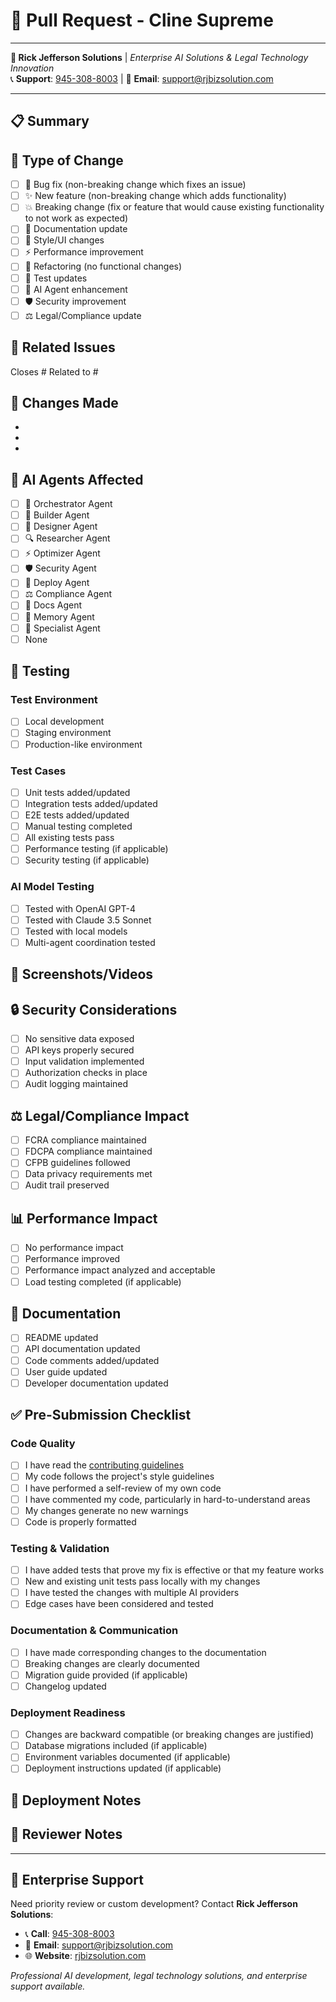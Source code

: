 # 🚀 Pull Request - Cline Supreme

---

**🏢 Rick Jefferson Solutions** | *Enterprise AI Solutions & Legal Technology Innovation*  
📞 **Support**: [945-308-8003](tel:945-308-8003) | 📧 **Email**: [support@rjbizsolution.com](mailto:support@rjbizsolution.com)

---

## 📋 Summary

<!-- Provide a brief description of the changes in this PR -->

## 🔄 Type of Change

<!-- Mark the type of change with an [x] -->

- [ ] 🐛 Bug fix (non-breaking change which fixes an issue)
- [ ] ✨ New feature (non-breaking change which adds functionality)
- [ ] 💥 Breaking change (fix or feature that would cause existing functionality to not work as expected)
- [ ] 📖 Documentation update
- [ ] 🎨 Style/UI changes
- [ ] ⚡ Performance improvement
- [ ] 🔧 Refactoring (no functional changes)
- [ ] 🧪 Test updates
- [ ] 🤖 AI Agent enhancement
- [ ] 🛡️ Security improvement
- [ ] ⚖️ Legal/Compliance update

## 🎯 Related Issues

<!-- Link to related issues -->
Closes #
Related to #

## 📝 Changes Made

<!-- List the main changes made in this PR -->

- 
- 
- 

## 🤖 AI Agents Affected

<!-- Mark which AI agents are affected by this change -->

- [ ] 🎯 Orchestrator Agent
- [ ] 🔨 Builder Agent
- [ ] 🎨 Designer Agent
- [ ] 🔍 Researcher Agent
- [ ] ⚡ Optimizer Agent
- [ ] 🛡️ Security Agent
- [ ] 🚀 Deploy Agent
- [ ] ⚖️ Compliance Agent
- [ ] 📖 Docs Agent
- [ ] 🧠 Memory Agent
- [ ] 🔧 Specialist Agent
- [ ] None

## 🧪 Testing

<!-- Describe how you tested these changes -->

### Test Environment
- [ ] Local development
- [ ] Staging environment
- [ ] Production-like environment

### Test Cases
- [ ] Unit tests added/updated
- [ ] Integration tests added/updated
- [ ] E2E tests added/updated
- [ ] Manual testing completed
- [ ] All existing tests pass
- [ ] Performance testing (if applicable)
- [ ] Security testing (if applicable)

### AI Model Testing
- [ ] Tested with OpenAI GPT-4
- [ ] Tested with Claude 3.5 Sonnet
- [ ] Tested with local models
- [ ] Multi-agent coordination tested

## 📸 Screenshots/Videos

<!-- If applicable, add screenshots or videos to help explain your changes -->

## 🔒 Security Considerations

<!-- Address any security implications -->

- [ ] No sensitive data exposed
- [ ] API keys properly secured
- [ ] Input validation implemented
- [ ] Authorization checks in place
- [ ] Audit logging maintained

## ⚖️ Legal/Compliance Impact

<!-- For legal/compliance related changes -->

- [ ] FCRA compliance maintained
- [ ] FDCPA compliance maintained
- [ ] CFPB guidelines followed
- [ ] Data privacy requirements met
- [ ] Audit trail preserved

## 📊 Performance Impact

<!-- Describe any performance implications -->

- [ ] No performance impact
- [ ] Performance improved
- [ ] Performance impact analyzed and acceptable
- [ ] Load testing completed (if applicable)

## 📖 Documentation

<!-- Documentation changes -->

- [ ] README updated
- [ ] API documentation updated
- [ ] Code comments added/updated
- [ ] User guide updated
- [ ] Developer documentation updated

## ✅ Pre-Submission Checklist

### Code Quality
- [ ] I have read the [contributing guidelines](../CONTRIBUTING.md)
- [ ] My code follows the project's style guidelines
- [ ] I have performed a self-review of my own code
- [ ] I have commented my code, particularly in hard-to-understand areas
- [ ] My changes generate no new warnings
- [ ] Code is properly formatted

### Testing & Validation
- [ ] I have added tests that prove my fix is effective or that my feature works
- [ ] New and existing unit tests pass locally with my changes
- [ ] I have tested the changes with multiple AI providers
- [ ] Edge cases have been considered and tested

### Documentation & Communication
- [ ] I have made corresponding changes to the documentation
- [ ] Breaking changes are clearly documented
- [ ] Migration guide provided (if applicable)
- [ ] Changelog updated

### Deployment Readiness
- [ ] Changes are backward compatible (or breaking changes are justified)
- [ ] Database migrations included (if applicable)
- [ ] Environment variables documented (if applicable)
- [ ] Deployment instructions updated (if applicable)

## 🚀 Deployment Notes

<!-- Any special deployment considerations -->

## 🤝 Reviewer Notes

<!-- Any specific areas you'd like reviewers to focus on -->

---

## 💼 Enterprise Support

Need priority review or custom development? Contact **Rick Jefferson Solutions**:

- 📞 **Call**: [945-308-8003](tel:945-308-8003)
- 📧 **Email**: [support@rjbizsolution.com](mailto:support@rjbizsolution.com)
- 🌐 **Website**: [rjbizsolution.com](https://rjbizsolution.com)

*Professional AI development, legal technology solutions, and enterprise support available.*
